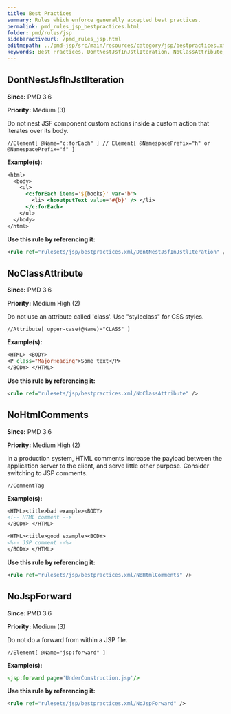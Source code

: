 ```yaml
---
title: Best Practices
summary: Rules which enforce generally accepted best practices.
permalink: pmd_rules_jsp_bestpractices.html
folder: pmd/rules/jsp
sidebaractiveurl: /pmd_rules_jsp.html
editmepath: ../pmd-jsp/src/main/resources/category/jsp/bestpractices.xml
keywords: Best Practices, DontNestJsfInJstlIteration, NoClassAttribute, NoHtmlComments, NoJspForward
---
```

## DontNestJsfInJstlIteration

**Since:** PMD 3.6

**Priority:** Medium (3)

Do not nest JSF component custom actions inside a custom action that iterates over its body.

```
//Element[ @Name="c:forEach" ] // Element[ @NamespacePrefix="h" or @NamespacePrefix="f" ]
```

**Example(s):**

``` jsp
<html>
  <body>
    <ul>
      <c:forEach items='${books}' var='b'>
        <li> <h:outputText value='#{b}' /> </li>
      </c:forEach>
    </ul>
  </body>
</html>
```

**Use this rule by referencing it:**
``` xml
<rule ref="rulesets/jsp/bestpractices.xml/DontNestJsfInJstlIteration" />
```

## NoClassAttribute

**Since:** PMD 3.6

**Priority:** Medium High (2)

Do not use an attribute called 'class'. Use "styleclass" for CSS styles.

```
//Attribute[ upper-case(@Name)="CLASS" ]
```

**Example(s):**

``` jsp
<HTML> <BODY>
<P class="MajorHeading">Some text</P>
</BODY> </HTML>
```

**Use this rule by referencing it:**
``` xml
<rule ref="rulesets/jsp/bestpractices.xml/NoClassAttribute" />
```

## NoHtmlComments

**Since:** PMD 3.6

**Priority:** Medium High (2)

In a production system, HTML comments increase the payload
between the application server to the client, and serve
little other purpose. Consider switching to JSP comments.

```
//CommentTag
```

**Example(s):**

``` jsp
<HTML><title>bad example><BODY>
<!-- HTML comment -->
</BODY> </HTML>

<HTML><title>good example><BODY>
<%-- JSP comment --%>
</BODY> </HTML>
```

**Use this rule by referencing it:**
``` xml
<rule ref="rulesets/jsp/bestpractices.xml/NoHtmlComments" />
```

## NoJspForward

**Since:** PMD 3.6

**Priority:** Medium (3)

Do not do a forward from within a JSP file.

```
//Element[ @Name="jsp:forward" ]
```

**Example(s):**

``` jsp
<jsp:forward page='UnderConstruction.jsp'/>
```

**Use this rule by referencing it:**
``` xml
<rule ref="rulesets/jsp/bestpractices.xml/NoJspForward" />
```

